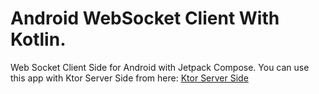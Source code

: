 # Android WebSocket Client With Kotlin.

Web Socket Client Side for Android with Jetpack Compose. You can use this app with Ktor Server Side from here: [Ktor Server Side](https://github.com/novandi18/compose-ktor/tree/ktor-server-side)
